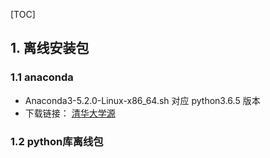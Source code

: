 [TOC]

## 1. 离线安装包

### 1.1 anaconda

- Anaconda3-5.2.0-Linux-x86_64.sh 对应 python3.6.5 版本
- 下载链接： [清华大学源](https://mirrors.tuna.tsinghua.edu.cn/anaconda/archive/)

### 1.2 python库离线包

